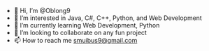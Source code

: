 - 👋 Hi, I’m @Oblong9
- 👀 I’m interested in Java, C#, C++, Python, and Web Development
- 🌱 I’m currently learning Web Development, Python
- 💞️ I’m looking to collaborate on any fun project
- 📫 How to reach me smuibus9@gmail.com
